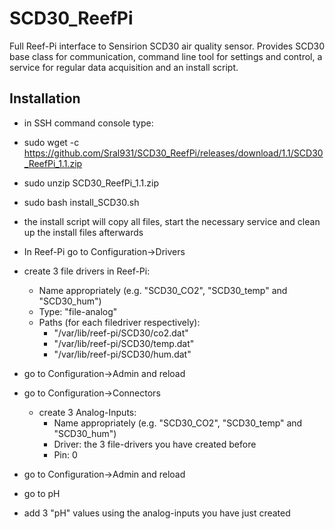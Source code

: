 # SCD30_ReefPi
Full Reef-Pi interface to Sensirion SCD30 air quality sensor. Provides SCD30 base class for communication, command line tool for settings and control, a service for regular data acquisition and an install script.

## Installation

 - in SSH command console type:
 - sudo wget -c https://github.com/Sral931/SCD30_ReefPi/releases/download/1.1/SCD30_ReefPi_1.1.zip
 - sudo unzip SCD30_ReefPi_1.1.zip
 - sudo bash install_SCD30.sh
 
 - the install script will copy all files, start the necessary service and clean up the install files afterwards
 
 - In Reef-Pi go to Configuration->Drivers
 - create 3 file drivers in Reef-Pi:
	- Name appropriately (e.g. "SCD30_CO2", "SCD30_temp" and "SCD30_hum")
	- Type: "file-analog"
	- Paths (for each filedriver respectively):
		- "/var/lib/reef-pi/SCD30/co2.dat"
		- "/var/lib/reef-pi/SCD30/temp.dat"
		- "/var/lib/reef-pi/SCD30/hum.dat"
		
 - go to Configuration->Admin and reload
 - go to Configuration->Connectors
	- create 3 Analog-Inputs:
		- Name appropriately (e.g. "SCD30_CO2", "SCD30_temp" and "SCD30_hum")
		- Driver: the 3 file-drivers you have created before
		- Pin: 0
 - go to Configuration->Admin and reload
 - go to pH
 - add 3 "pH" values using the analog-inputs you have just created